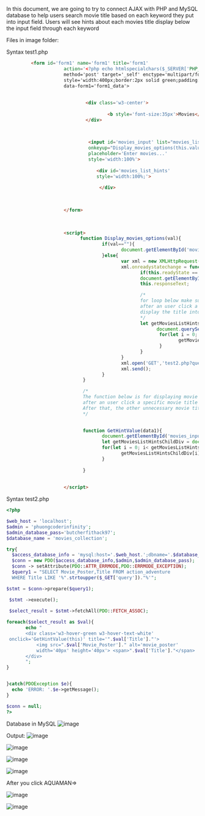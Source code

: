 In this document, we are going to try to connect AJAX with PHP and MySQL database to help users search movie title based on each keyword they put into input field. Users will see hints about each movies title display below the input field through each keyword

Files in image folder:
 
Syntax test1.php

```html
         <form id='form1' name='form1' title='form1'
                     action='<?php echo htmlspecialchars($_SERVER['PHP_SELF'])?>'
                     method='post' target='_self' enctype='multipart/form-data'
                     style='width:400px;border:2px solid green;padding:20px;font-size:25px'
                     data-form1='form1_data'>
       
       
                             <div class='w3-center'>
                                    
                                     <b style='font-size:35px'>Movies</b>
                             </div>
       
       

                              <input id='movies_input' list="movies_list" name='movies' type='text'
                              onkeyup="Display_movies_options(this.value)" 
                              placeholder='Enter movies...'
                              style='width:100%'>
       
                                 <div id='movies_list_hints'  
                                 style='width:100%;'>
                                   
                                  </div>
       
                             

                     </form>
       
 
    
                     <script>
                           function Display_movies_options(val){
                                   if(val==""){
                                          document.getElementById('movies_list_hints').innerHTML = '';
                                   }else{
                                          var xml = new XMLHttpRequest();
                                          xml.onreadystatechange = function(){
                                                 if(this.readyState == 4 && this.status == 200){
                                                 document.getElementById('movies_list_hints').innerHTML =
                                                 this.responseText;

                                                 /* 
                                                 for loop below make sure that the hint blocks are going to appear
                                                 after an user click a specific movie title hint block to
                                                 display the title into the input field
                                                 */
                                                 let getMoviesListHintsChildDiv =
                                                       document.querySelectorAll("[id='movies_list_hints']>div");
                                                        for(let i = 0; i< getMoviesListHintsChildDiv.length;i++){
                                                               getMoviesListHintsChildDiv[i].style.display='block';
                                                        }
                                                 }
                                          }
                                          xml.open('GET','test2.php?query='+val,true);
                                          xml.send();
                                   }
                            }

                            /* 
                            The function below is for displaying movie titles into input field
                            after an user click a specific movie title hint block. 
                            After that, the other unnecessary movie title hints blocks are going to disappear 
                            */
                           

                            function GetHintValue(data1){
                                   document.getElementById('movies_input').value = data1.title;
                                   let getMoviesListHintsChildDiv = document.querySelectorAll("[id='movies_list_hints']>div");
                                   for(let i = 0; i< getMoviesListHintsChildDiv.length;i++){
                                          getMoviesListHintsChildDiv[i].style.display='none';
                                   }
                                   
                            }
                                   
                                   
                     </script>
```

Syntax test2.php

```php
<?php

$web_host = 'localhost';
$admin = 'phuongcoderinfinity';
$admin_database_pass='butcherfithack97';
$database_name = 'movies_collection';

try{
  $access_database_info = 'mysql:host='.$web_host.';dbname='.$database_name;
  $conn = new PDO($access_database_info,$admin,$admin_database_pass);
  $conn -> setAttribute(PDO::ATTR_ERRMODE,PDO::ERRMODE_EXCEPTION);
  $query1 = "SELECT Movie_Poster,Title FROM action_adventure 
  WHERE Title LIKE '%".strtoupper($_GET['query'])."%'";

$stmt = $conn->prepare($query1);

 $stmt ->execute();

 $select_result = $stmt->fetchAll(PDO::FETCH_ASSOC); 
 
foreach($select_result as $val){
       echo "
       <div class='w3-hover-green w3-hover-text-white'
 onclick='GetHintValue(this)' title='".$val['Title']."'>
           <img src=".$val['Movie_Poster']." alt='movie_poster'
           width='40px' height='40px'> <span>".$val['Title']."</span>
       </div>
       ";
}


}catch(PDOException $e){
  echo 'ERROR: '.$e->getMessage();
} 

$conn = null;
?>
```

Database in MySQL
 ![image](https://user-images.githubusercontent.com/82598726/185804087-8a2cd251-7abb-4984-babd-6836f82b1d6f.png)


Output:
 ![image](https://user-images.githubusercontent.com/82598726/185804090-115afaa1-1b78-44e8-9325-b5e77f8e4bfb.png)

 ![image](https://user-images.githubusercontent.com/82598726/185804098-20af292f-f1a0-40d6-b970-7b72db21858f.png)

 
 ![image](https://user-images.githubusercontent.com/82598726/185804101-1ba5c41d-dc5a-461f-bb06-d7a81c12a36c.png)
 
 ![image](https://user-images.githubusercontent.com/82598726/185804106-bd2f6a48-fb6f-4348-b762-badf31c770fa.png)


After you click AQUAMAN=>
  
![image](https://user-images.githubusercontent.com/82598726/185804110-fd5944b7-09ae-4cc8-8817-63d62e169f12.png)

![image](https://user-images.githubusercontent.com/82598726/185804113-0c50863e-36b6-406a-8e89-9c57bdd935c3.png)

